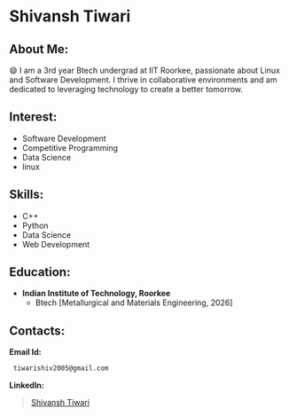 
# Shivansh Tiwari

## About Me:
😄 I am a 3rd year Btech undergrad at IIT Roorkee, passionate about Linux and Software Development. I thrive in collaborative environments and am dedicated to leveraging technology to create a better tomorrow.

## Interest:
* Software Development
* Competitive Programming
* Data Science
* linux

## Skills:
* C++
* Python
* Data Science
* Web Development

## Education:
* __Indian Institute of Technology, Roorkee__
  * Btech [Metallurgical and Materials Engineering, 2026]

## Contacts:
__Email Id:__
``` bash
 tiwarishiv2005@gmail.com
```
__LinkedIn:__
> [Shivansh Tiwari](https://www.linkedin.com/in/shivansh-tiwari-9595092b7/)
<!--
**hackerx20/hackerx20** is a ✨ _special_ ✨ repository because its `README.md` (this file) appears on your GitHub profile.

Here are some ideas to get you started:

- 🔭 I’m currently working on ...
- 🌱 I’m currently learning ...
- 👯 I’m looking to collaborate on ...
- 🤔 I’m looking for help with ...
- 💬 Ask me about ...
- 📫 How to reach me: ...
-  Pronouns: ...
- ⚡ Fun fact: ...
-->
